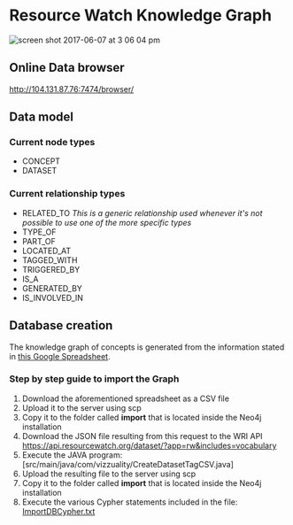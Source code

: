 # Resource Watch Knowledge Graph

![screen shot 2017-06-07 at 3 06 04 pm](https://user-images.githubusercontent.com/545342/26879898-fb6500e6-4b92-11e7-8bdc-8dc469b1cf2b.png)

## Online Data browser

http://104.131.87.76:7474/browser/

## Data model

### Current node types

* CONCEPT
* DATASET

### Current relationship types

* RELATED_TO _This is a generic relationship used whenever it's not possible to use one of the more specific types_
* TYPE_OF
* PART_OF
* LOCATED_AT
* TAGGED_WITH
* TRIGGERED_BY
* IS_A
* GENERATED_BY
* IS_INVOLVED_IN

## Database creation

The knowledge graph of concepts is generated from the information stated in [this Google Spreadsheet](https://docs.google.com/a/vizzuality.com/spreadsheets/d/1awsO5aPEOv_OEFTakIhn-Ej7RFw46UP-jUWXnskPRqk/edit?usp=sharing).
 
### Step by step guide to import the Graph

1. Download the aforementioned spreadsheet as a CSV file
2. Upload it to the server using scp
3. Copy it to the folder called **import** that is located inside the Neo4j installation
4. Download the JSON file resulting from this request to the WRI API https://api.resourcewatch.org/dataset/?app=rw&includes=vocabulary
5. Execute the JAVA program: [src/main/java/com/vizzuality/CreateDatasetTagCSV.java]
6. Upload the resulting file to the server using scp
7. Copy it to the folder called **import** that is located inside the Neo4j installation
8. Execute the various Cypher statements included in the file: [ImportDBCypher.txt](ImportDBCypher.txt)
